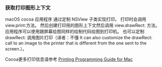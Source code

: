 ### 获取打印图形上下文
macOS cocoa 应用程序 通过定制 NSView 子类实现打印。
打印时会调用 view.print:方法。
然后创建打印用的图形上下文然后调用 view.drawRect: 方法。
应用程序可以使用跟屏幕绘图同样的绘制代码绘图到打印机。
也可以定制 drawRect: 调用图片打印（译者：不懂 It can also customize the drawRect: call to an image to the printer that is different from the one sent to the screen.）。

Cocoa更多打印信息请参考 [Printing Programming Guide for Mac](https://developer.apple.com/library/content/documentation/Cocoa/Conceptual/Printing/osxp_aboutprinting/osxp_aboutprt.html#//apple_ref/doc/uid/10000083i)
